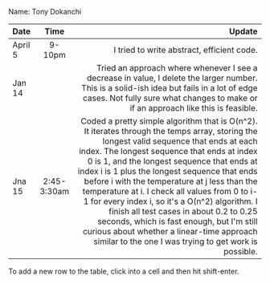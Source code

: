 Name: Tony Dokanchi

| Date    |    Time     |                                                                                                                                                                                                                                                                                                                                                                                                                                                                                                                                                                                                                                     Update |
|:--------|:-----------:|-------------------------------------------------------------------------------------------------------------------------------------------------------------------------------------------------------------------------------------------------------------------------------------------------------------------------------------------------------------------------------------------------------------------------------------------------------------------------------------------------------------------------------------------------------------------------------------------------------------------------------------------:|
| April 5 |   9-10pm    |                                                                                                                                                                                                                                                                                                                                                                                                                                                                                                                                                                                                 I tried to write abstract, efficient code. |
| Jan 14  |             |                                                                                                                                                                                                                                                                                                                                                                                                            Tried an approach where whenever I see a decrease in value, I delete the larger number. This is a solid-ish idea but fails in a lot of edge cases. Not fully sure what changes to make or if an approach like this is feasible. |
| Jna 15  | 2:45-3:30am | Coded a pretty simple algorithm that is O(n^2). It iterates through the temps array, storing the longest valid sequence that ends at each index. The longest sequence that ends at index 0 is 1, and the longest sequence that ends at index i is 1 plus the longest sequence that ends before i with the temperature at j less than the temperature at i. I check all values from 0 to i-1 for every index i, so it's a O(n^2) algorithm. I finish all test cases in about 0.2 to 0.25 seconds, which is fast enough, but I'm still curious about whether a linear-time approach similar to the one I was trying to get work is possible. |


To add a new row to the table, click into a cell and then hit shift-enter.